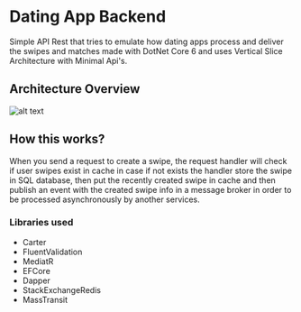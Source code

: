 # Dating App Backend
Simple API Rest that tries to emulate how dating apps process and deliver the swipes and matches made with DotNet Core 6 and uses Vertical Slice Architecture with Minimal Api's.

## Architecture Overview
![alt text](https://github.com/juan-canseco/dating-app-backend/blob/main/img/architecture-overview.png)

## How this works?
When you send a request to create a swipe, the request handler will check if user swipes exist in cache in case if not exists the handler store the swipe in SQL database, then put the recently created swipe in cache and then publish an event with the created swipe info in a message broker in order to be processed asynchronously by another services.



### Libraries used
- Carter
- FluentValidation 
- MediatR
- EFCore
- Dapper
- StackExchangeRedis
- MassTransit 
